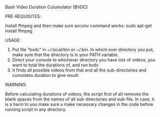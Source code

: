 Bash Video Duration Culumulator (BVDC)


PRE-REQUISITES:

Install ffmpeg and then make sure avconv command works:
sudo apt-get install ffmpeg

USAGE:

1. Put file "bvdc" in ~/.local/bin or ~/.bin. In which ever directory you put, make sure that the directory is in your PATH variable.
2. Direct your console to whichever directory you have lots of videos, you want to total the durations of, and run bvdc
3. It finds all possible videos from that and all the sub-directories and cumulates duration to give result.


WARNING:

Before calculating durations of videos, the script first of all removes the blank spaces from the names of all sub-directories and sub-file. In case, it is a harm to you make sure u make necessary changes in the code before running script in any directory.
